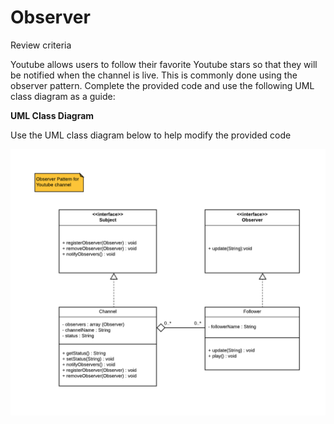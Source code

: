 # Observer

Review criteria

Youtube allows users to follow their favorite Youtube stars so that they will be notified when the channel is live. This is commonly done using the observer pattern. Complete the provided code and use the following UML class diagram as a guide:


**UML Class Diagram**

Use the UML class diagram below to help modify the provided code

![diagram](UML_class_diagram_observer_pattern.png)

